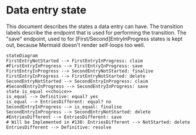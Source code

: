 # Data entry state

This document describes the states a data entry can have.
The transition labels describe the endpoint that is used for performing the transition.
The "save" endpoint, used to for [First/Second]EntryInProgress states is kept out, because Mermaid doesn't render self-loops too well.

```mermaid
stateDiagram
FirstEntryNotStarted --> FirstEntryInProgress: claim
#FirstEntryInProgress --> FirstEntryInProgress: save
FirstEntryInProgress --> SecondEntryNotStarted: finalise
FirstEntryInProgress --> FirstEntryNotStarted: delete
SecondEntryNotStarted --> SecondEntryInProgress: claim
#SecondEntryInProgress --> SecondEntryInProgress: save
state is_equal <<choice>>
is_equal --> Definitive: equal? yes
is_equal --> EntriesDifferent: equal? no
SecondEntryInProgress --> is_equal: finalise
SecondEntryInProgress --> SecondEntryNotStarted: delete
#EntriesDifferent --> EntriesDifferent: save
# Will be Implemented in #130: EntriesDifferent --> NotStarted: delete
EntriesDifferent --> Definitive: resolve
```
